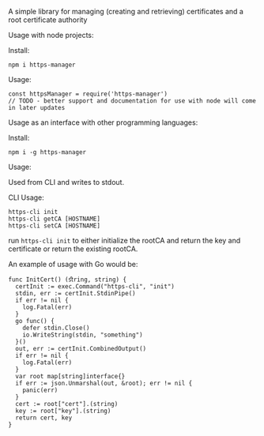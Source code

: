 A simple library for managing (creating and retrieving) certificates and a root certificate authority

Usage with node projects:

Install:

    npm i https-manager

Usage:
    
    const httpsManager = require('https-manager')
    // TODO - better support and documentation for use with node will come in later updates

Usage as an interface with other programming languages:

Install:

    npm i -g https-manager

Usage:

Used from CLI and writes to stdout.

CLI Usage:

    https-cli init
    https-cli getCA [HOSTNAME]
    https-cli setCA [HOSTNAME]

run `https-cli init` to either initialize the rootCA and return the key and certificate or return the existing rootCA.

An example of usage with Go would be:

    func InitCert() (ﬆring, string) {
      certInit := exec.Command("https-cli", "init")
      stdin, err := certInit.StdinPipe()
      if err != nil {
        log.Fatal(err)
      }
      go func() {
        defer stdin.Close()
        io.WriteString(stdin, "something")
      }()
      out, err := certInit.CombinedOutput()
      if err != nil {
        log.Fatal(err)
      }
      var root map[string]interface{}
      if err := json.Unmarshal(out, &root); err != nil {
        panic(err)
      }
      cert := root["cert"].(string)
      key := root["key"].(string)
      return cert, key
    }